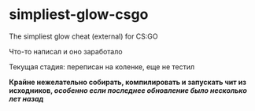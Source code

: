 # simpliest-glow-csgo
The simpliest glow cheat (external) for CS:GO

Что-то написал и оно заработало

Текущая стадия: переписан на коленке, еще не тестил

**Крайне нежелательно собирать, компилировать и запускать чит из исходников, *особенно если последнее обновление было несколько лет назад***
